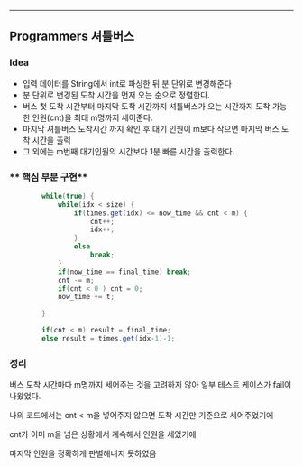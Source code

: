 ---
## Programmers 셔틀버스
### **Idea**
* 입력 데이터를 String에서 int로 파싱한 뒤 분 단위로 변경해준다
* 분 단위로 변경된 도착 시간을 먼저 오는 순으로 정렬한다.  
* 버스 첫 도착 시간부터 마지막 도착 시간까지 셔틀버스가 오는 시간까지 도착 가능한 인원(cnt)을 최대 m명까지 세어준다.  
* 마지막 셔틀버스 도착시간 까지 확인 후 대기 인원이 m보다 작으면 마지막 버스 도착 시간을 출력
* 그 외에는 m번째 대기인원의 시간보다 1분 빠른 시간을 출력한다.


### ** 핵심 부분 구현**
```java
		while(true) {			
			while(idx < size) {
				if(times.get(idx) <= now_time && cnt < m) {
					cnt++;
					idx++;
				}
				else
					break;
			}
			if(now_time == final_time) break;
			cnt -= m;
			if(cnt < 0 ) cnt = 0;
			now_time += t;
					
		}

		if(cnt < m) result = final_time;
		else result = times.get(idx-1)-1;
```

### 정리
버스 도착 시간마다 m명까지 세어주는 것을 고려하지 않아 일부 테스트 케이스가 fail이 나왔었다.

나의 코드에서는 cnt < m을 넣어주지 않으면 도착 시간만 기준으로 세어주었기에

cnt가 이미 m을 넘은 상황에서 계속해서 인원을 세었기에

마지막 인원을 정확하게 판별해내지 못하였음 